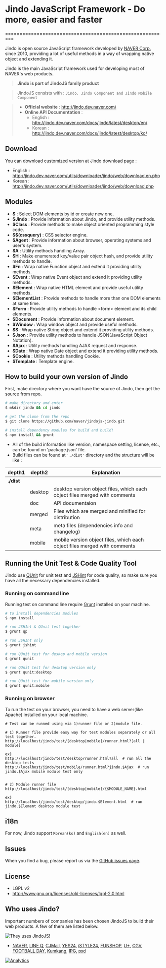 # **Jindo JavaScript Framework** - Do more, easier and faster
=========================================================

Jindo is open source JavaScript framework developed by [NAVER Corp.](http://www.navercorp.com/en/index.nhn) since 2010,
providing a lot of useful methods in a way of wrapping native object and extending it.

Jindo is the main JavaScript framework used for developing most of NAVER's web products.

> **Jindo is part of JindoJS family product**

> JindoJS consists with : `Jindo, Jindo Component and Jindo Mobile Component`

> - __Official website__ : http://jindo.dev.naver.com/
> - __Online API Documentation__ :
>   - English : http://jindo.dev.naver.com/docs/jindo/latest/desktop/en/
>   - Korean : http://jindo.dev.naver.com/docs/jindo/latest/desktop/ko/

## **Download**
You can download customized version at Jindo download page :
- English : http://jindo.dev.naver.com/utils/downloader/jindo/web/download.en.php
- Korean : http://jindo.dev.naver.com/utils/downloader/jindo/web/download.php


## **Modules**
- **$** : Select DOM elements by id or create new one.
- **$Jindo** : Provide information about Jindo, and provide utility methods.
- **$Class** : Provide methods to make object oriented programming style code.
- **$$(cssquery)** : CSS selector engine.
- **$Agent** : Provide information about browser, operating systems and user's system.
- **$A** : Utility methods handling Array.
- **$H** : Make enumerated key/value pair object hash, and provide utility methods to handle.
- **$Fn** : Wrap native Function object and extend it providing utility methods.
- **$Event** : Wrap native Event object and extend it providing utility methods.
- **$Element** : Wrap native HTML element and provide useful utility methods.
- **$ElementList** : Provide methods to handle more than one DOM elements at same time.
- **$Form** : Provide utility methods to handle &lt;form> element and its child elements.
- **$Document** : Provide information about document element.
- **$Window** : Wrap window object and provide useful methods.
- **$S** : Wrap native String object and extend it providing utility methods.
- **$Json** : Provide utility methods to handle JSON(JavaScript Object Notation).
- **$Ajax** : Utility methods handling AJAX request and response.
- **$Date** : Wrap native Date object and extend it providing utility methods.
- **$Cookie** : Utility methods handling Cookie.
- **$Template** : Template engine.

## **How to build your own version of Jindo**

First, make directory where you want have the source of Jindo, then get the source from repo.

```bash
# make directory and enter
$ mkdir jindo && cd jindo

# get the clone from the repo
$ git clone https://github.com/naver/jindojs-jindo.git

# install dependency modules for build and build!
$ npm install && grunt
```

- All of the build information like version, namespace setting, license, etc.,
can be found on 'package.json' file.
- Build files can be found at `'./dist'` directory and the structure will be like :


|depth1     | depth2 | Explanation |
| ---       | ---    | --- |
|**./dist** |        |  |
|           | desktop| desktop version object files, which each object files merged with comments |
|           | doc    | API documentaion |
|           | merged | Files which are merged and minified for distribution |
|           | meta   | meta files (dependencies info and changelog) |
|           | mobile | mobile version object files, which each object files merged with comments |


## **Running the Unit Test & Code Quality Tool**

Jindo use [QUnit](http://qunitjs.com/) for unit test and [JSHint](http://jshint.com/) for code quality, so make sure you have all the necessary dependencies installed.


### **Running on command line**
Running test on command line require [Grunt](http://gruntjs.com/) installed on your machine.

```bash
# to install dependencies modules
$ npm install

# run JSHInt & QUnit test together
$ grunt qp

# run JSHInt only
$ grunt jshint

# run QUnit test for deskop and mobile version
$ grunt qunit

# run QUnit test for desktop version only
$ grunt qunit:desktop

# run QUnit test for mobile version only
$ grunt qunit:mobile
```

### **Running on browser**
To run the test on your browser, you need to have a web server(like Apache) installed on your local machine.

```
# Test can be runned using via 1)runner file or 2)module file.

# 1) Runner file provide easy way for test modules separately or all test together.
http://localhost/jindo/test/[desktop|mobile]/runner.html?[all | module]

ex)
http://localhost/jindo/test/desktop/runner.html?all  # run all the desktop tests
http://localhost/jindo/test/mobile/runner.html?jindo.$Ajax  # run jindo.$Ajax mobile module test only


# 2) Module runner file
http://localhost/jindo/test/[desktop|mobile]/{$MODULE_NAME}.html

ex)
http://localhost/jindo/test/desktop/jindo.$Element.html  # run jindo.$Element desktop module test

```

## **i18n**
For now, Jindo support `Korean(ko)` and `English(en)` as well.

## **Issues**
When you find a bug, please report us via the [GitHub issues page](https://github.com/naver/jindojs-jindo/issues).

## **License**
- LGPL v2
- http://www.gnu.org/licenses/old-licenses/lgpl-2.0.html

## **Who uses Jindo?**

Important numbers of companies has been chosen JindoJS to build their web products. A few of them are listed below.

![They uses JindoJS!](http://jindo.dev.naver.com/jindo_home/img/reference.png?141219)

- [NAVER](http://www.naver.com/),
[LINE Q](https://lineq.line.me/),
[CJMall](http://mw.cjmall.com/),
[YES24](http://m.yes24.com/),
[iSTYLE24](http://m.istyle24.com/),
[FUNSHOP](http://m.funshop.co.kr/),
[U+](http://page.uplus.co.kr/),
[CGV](http://m.cgv.co.kr/),
[FOOTBALL DAY](http://m.fd.naver.com/gmc/home),
[Kumkang](http://www.kumkang.com/),
[IPG](http://m.infopub.co.kr/),
[pxd](http://www.pxd.co.kr/)


[![Analytics](https://ga-beacon.appspot.com/UA-45811892-6/jindojs-jindo/readme)](https://github.com/naver/jindojs-jindo)